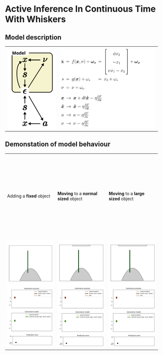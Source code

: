 
# Active Inference In Continuous Time With Whiskers

## Model description
<table>
<tr>
<td>
<img src="pics/model.svg" width="100%"/>
</td>
<td>
<img src="pics/description_gm.svg" width="1200em"/>
</td>
</tr>
</table>

## Demonstation of model behaviour
<table>
  <tr style="height:20em">
    <td>Adding a <b>fixed</b> object</td>
    <td><b>Moving</b> to a <b>normal sized</b> object</td>
    <td><b>Moving</b> to a <b>large sized</b> object</td>
  </tr>
  <tr>
<td>
  <a href="pics/still.gif"><img src="pics/still.gif" width="100%"/>
    </a>
</td>
<td>
  <a href="pics/normal.gif"><img src="pics/normal.gif" width="100%"/>
  </a>
</td>
<td>
  <a href="pics/large.gif"><img src="pics/large.gif" width="100%"/
  </a>
</td>
</tr>
</table>
